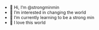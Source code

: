 - 👋 Hi, I’m @strongminmin
- 👀 I’m interested in changing the world
- 🌱 I’m currently learning to be a strong min
- 💞️ I love this world


<!---
strongminmin/strongminmin is a ✨ special ✨ repository because its `README.md` (this file) appears on your GitHub profile.
You can click the Preview link to take a look at your changes.
--->
